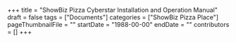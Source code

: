 +++
title = "ShowBiz Pizza Cyberstar Installation and Operation Manual"
draft = false
tags = ["Documents"]
categories = ["ShowBiz Pizza Place"]
pageThumbnailFile = ""
startDate = "1988-00-00"
endDate = ""
contributors = []
+++
